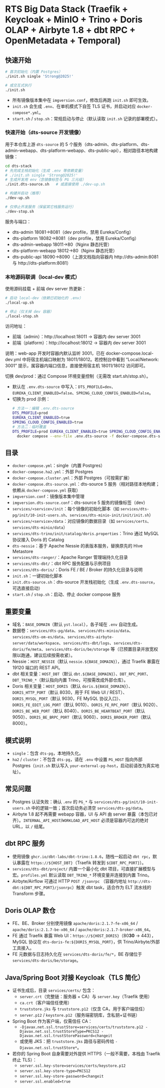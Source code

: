 # RTS Big Data Stack (Traefik + Keycloak + MinIO + Trino + Doris OLAP + Airbyte 1.8 + dbt RPC + OpenMetadata + Temporal)

## 快速开始
```bash
# 首次初始化（内置 Postgres）
./init.sh single 'Strong@2025!'

# 或交互式执行
./init.sh
```

- 所有镜像版本集中在 `imgversion.conf`，修改后再跑 `init.sh` 即可生效。
- `init.sh` 会生成 `.env`、在单机模式下自签 TLS 证书，并启动对应 `docker-compose*.yml`。
- `start.sh` / `stop.sh`：常规启动与停止（默认读取 `init.sh` 记录的部署模式）。

### 快速开始（dts-source 开发镜像）
用于本仓库上游 `dts-source` 的 5 个服务（dts-admin、dts-platform、dts-admin-webapp、dts-platform-webapp、dts-public-api），相对路径本地构建镜像：

```bash
cd dts-stack
# 先完成主栈初始化（生成 .env 等依赖变量）
# ./init.sh single 'Strong@2025!'
# 生成开发用 env（含镜像标签与 PG 三元组）
./init.dts-source.sh   # 或直接使用 ./dev-up.sh

# 构建并启动（推荐）
./dev-up.sh

# 仅停止开发服务（保留其它栈服务运行）
./dev-stop.sh
```

服务与端口：
- dts-admin 18081→8081（dev profile，禁用 Eureka/Config）
- dts-platform 18082→8081（dev profile，禁用 Eureka/Config）
- dts-admin-webapp 18011→80（Nginx 静态托管）
- dts-platform-webapp 18012→80（Nginx 静态托管）
- dts-public-api 18090→8090（上游文档指向容器内 http://dts-admin:8081 与 http://dts-platform:8081）

### 本地源码联调（local-dev 模式）
使用源码挂载 + 前端 dev server 热更新：

```bash
# 启动 local-dev（依赖已初始化的 .env）
./local-up.sh

# 停止（仅关掉 dev 容器）
./local-stop.sh
```

访问地址：
- 前端（admin）：http://localhost:18011 → 容器内 dev server 3001
- 前端（platform）：http://localhost:18012 → 容器内 dev server 3001

说明：web-app 开发时容器内默认监听 3001，已在 docker-compose.local-dev.yml 中将宿主机端口映射为 18011/18012。若控制台中看到 “Local/Network: 3001” 提示，属容器内端口信息，直接使用宿主机 18011/18012 访问即可。

切换 dev/prod：通过 Compose 环境变量控制（无需改 start.sh/stop.sh）。
- 默认在 `.env.dts-source` 中写入：`DTS_PROFILE=dev`、`EUREKA_CLIENT_ENABLED=false`、`SPRING_CLOUD_CONFIG_ENABLED=false`。
- 切换为 prod 示例：
  ```bash
  # 方法一：编辑 .env.dts-source
  DTS_PROFILE=prod
  EUREKA_CLIENT_ENABLED=true
  SPRING_CLOUD_CONFIG_ENABLED=true
  # 方法二：临时覆盖
  DTS_PROFILE=prod EUREKA_CLIENT_ENABLED=true SPRING_CLOUD_CONFIG_ENABLED=true \
    docker compose --env-file .env.dts-source -f docker-compose.dts-source.yml up -d --build
  ```

## 目录
- `docker-compose.yml`：single（内置 Postgres）
- `docker-compose.ha2.yml`：外部 Postgres
- `docker-compose.cluster.yml`：外部 Postgres（可按需扩展）
- `docker-compose.dts-source.yml`：dts-source 5 服务（相对路径本地构建；依赖从 `docker-compose.yml` 获取）
- `imgversion.conf`：镜像版本集中管理
- `imgversion.dts-source.conf`：dts-source 5 服务的镜像标签（dev）
- `services/<service>/init`：每个镜像的初始化脚本（如 `services/dts-pg/init/10-init-users.sh`、`services/dts-minio-init/init/init.sh`）
- `services/<service>/data`：对应镜像的数据目录（如 `services/certs`、`services/dts-minio/data`）
- `services/dts-trino/init/catalog/doris.properties`：Trino 通过 MySQL 协议接入 Doris 的 Catalog
- `dts-nessie`：基于 Apache Nessie 的表版本服务，替换原先的 Hive Metastore
- `services/dts-ranger/`：Apache Ranger 管理端持久化目录
- `services/dts-dbt/`：dbt RPC 服务配置与示例项目
- `services/dts-doris/`：Doris FE / BE / Broker 的持久化目录与说明
- `init.sh`：一键初始化脚本
- `init.dts-source.sh`：dts-source 开发栈初始化（生成 `.env.dts-source`，可选直接启动）
- `start.sh` / `stop.sh`：启动、停止 docker compose 服务

## 重要变量
- 域名：`BASE_DOMAIN`（默认 `yst.local`），各子域在 `.env` 自动生成。
- 数据卷：`services/dts-pg/data`、`services/dts-minio/data`、`services/dts-om-es/data`、`services/dts-airbyte-server/data/workspace`、`services/dts-dbt/logs`、`services/dts-doris/fe/meta`、`services/dts-doris/be/storage` 等（已预置目录并放宽权限以跑通，建议后续按需收紧）。
- Nessie：`HOST_NESSIE`（默认 `nessie.${BASE_DOMAIN}`），通过 Traefik 暴露在 19120 端口的 REST API。
- dbt 相关变量：`HOST_DBT`（默认 `dbt.${BASE_DOMAIN}`）、`DBT_RPC_PORT`、`DBT_TRINO_*`（默认指向内置 Trino，可按需改成外部仓库）。
- Doris 相关变量：`HOST_DORIS`（默认 `doris.${BASE_DOMAIN}`）、`DORIS_HTTP_PORT`（默认 8030，用于 FE Web UI / REST）、`DORIS_MYSQL_PORT`（默认 9030，FE MySQL 协议入口）、`DORIS_FE_EDIT_LOG_PORT`（默认 9010）、`DORIS_FE_RPC_PORT`（默认 9020）、`DORIS_BE_WEB_PORT`（默认 8040）、`DORIS_BE_HEARTBEAT_PORT`（默认 9050）、`DORIS_BE_BRPC_PORT`（默认 9060）、`DORIS_BROKER_PORT`（默认 8000）。

## 模式说明
- `single`：包含 `dts-pg`，本地持久化。
- `ha2` / `cluster`：不包含 `dts-pg`，请在 `.env` 中设置 `PG_HOST` 指向外部 Postgres（`init.sh` 默认写入 `your-external-pg-host`，启动前请改为真实地址）。

## 常见问题
- Postgres 认证失败：确认 `.env` 的 `PG_*` 与 `services/dts-pg/init/10-init-users.sh` 中的逻辑一致；首次启动务必清空 `services/dts-pg/data`。
- Airbyte 1.8 起不再需要 webapp 容器，UI 与 API 由 server 暴露（本包已对齐）。`INTERNAL_API_HOST`/`WORKLOAD_API_HOST` 必须是容器内可达的绝对 URL，以 `/` 结尾。

## dbt RPC 服务
- 使用镜像 `ghcr.io/dbt-labs/dbt-trino:1.8.6`，随栈一起启动 `dbt rpc`，默认暴露在 `https://${HOST_DBT}`（Traefik 转发到 `${DBT_RPC_PORT}`）。
- `services/dts-dbt/project/` 内置一个最小化 dbt 项目，可直接扩展模型与宏。`profiles.yml` 默认读取 `DBT_TRINO_*` 环境变量并连接到内置 Trino。
- Airbyte/Airflow 可通过 HTTP `POST /jsonrpc` （容器内地址 `http://dts-dbt:${DBT_RPC_PORT}/jsonrpc`）触发 dbt task，适合作为 ELT 流水线的 Transform 步骤。

## Doris OLAP 数仓
- FE、BE、Broker 分别使用镜像 `apache/doris:2.1.7-fe-x86_64` / `apache/doris:2.1.7-be-x86_64` / `apache/doris:2.1.7-broker-x86_64`。
- FE 通过 Traefik 暴露 Web UI：`https://${HOST_DORIS}`（80**30** → 443），MySQL 协议在 `dts-doris-fe:${DORIS_MYSQL_PORT}`，供 Trino/Airbyte/外部工具接入。
- FE 元数据与日志持久化在 `services/dts-doris/fe/*`，BE 存储位于 `services/dts-doris/be/storage`。
## Java/Spring Boot 对接 Keycloak（TLS 简化）
- 证书生成后，目录 `services/certs/` 包含：
  - `server.crt`（完整链：服务器 + CA）与 `server.key`（Traefik 使用）
  - `ca.crt`（客户端信任使用）
  - `truststore.jks` 与 `truststore.p12`（仅含 CA，用于客户端信任）
  - `server.p12` / `keystore.p12`（服务端密钥库，含私钥+证书链）
- Spring Boot 作为客户端，仅需信任 CA：
  - `-Djavax.net.ssl.trustStore=services/certs/truststore.p12 -Djavax.net.ssl.trustStoreType=PKCS12 -Djavax.net.ssl.trustStorePassword=changeit`
  - 或使用 JKS：把 `truststore.jks` 路径与密码传给 `-Djavax.net.ssl.trustStore*`。
- 若你的 Spring Boot 自身需要对外提供 HTTPS（一般不需要，本栈由 Traefik 终止 TLS）：
  - `server.ssl.key-store=services/certs/keystore.p12`
  - `server.ssl.key-store-type=PKCS12`
  - `server.ssl.key-store-password=changeit`
  - `server.ssl.enabled=true`

